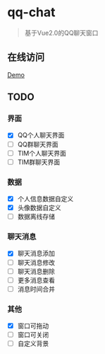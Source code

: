 # qq-chat

> 基于Vue2.0的QQ聊天窗口

## 在线访问

[Demo](https://hellodigua.github.io/qq-chat/dist/)

## TODO

### 界面

- [x] QQ个人聊天界面
- [ ] QQ群聊天界面
- [ ] TIM个人聊天界面
- [ ] TIM群聊天界面

### 数据

- [x] 个人信息数据自定义
- [x] 头像数据自定义
- [ ] 数据离线存储

### 聊天消息

- [x] 聊天消息添加
- [ ] 聊天消息修改
- [ ] 聊天消息删除
- [ ] 更多消息查看
- [ ] 消息时间合并

### 其他
- [x] 窗口可拖动
- [ ] 窗口可关闭
- [ ] 自定义背景